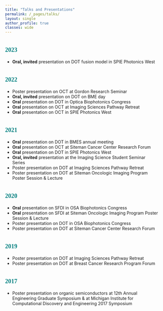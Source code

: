 ```yaml
---
title: "Talks and Presentations"
permalink: /_pages/talks/
layout: single
author_profile: true
classes: wide
---
```


# <span style="color:teal; font-family:Comic Sans MS;font-size: 20px;">2023</span>
- __Oral, invited__ presentation on DOT fusion model in SPIE Photonics West

# <span style="color:teal; font-family:Comic Sans MS;font-size: 20px;">2022</span>
- Poster presentation on OCT at Gordon Research Seminar 
- __Oral, invited__ presentation on DOT on BME day 
- __Oral__ presentation on DOT in Optica Biophotonics Congress 
- __Oral__ presentation on OCT at Imaging Sciences Pathway Retreat 
- __Oral__ presentation on OCT in SPIE Photonics West


# <span style="color:teal; font-family:Comic Sans MS;font-size: 20px;">2021</span>
- __Oral__ presentation on DOT in BMES annual meeting
- __Oral__ presentation on OCT at Siteman Cancer Center Research Forum
- __Oral__ presentation on DOT in SPIE Photonics West
- __Oral, invited__ presentation at the Imaging Science Student Seminar Series
- Poster presentation on DOT at Imaging Sciences Pathway Retreat
- Poster presentation on DOT at Siteman Oncologic Imaging Program Poster Session & Lecture


# <span style="color:teal; font-family:Comic Sans MS;font-size: 20px;">2020</span>
- __Oral__ presentation on SFDI in OSA Biophotonics Congress
- __Oral__ presentation on SFDI at Siteman Oncologic Imaging Program Poster Session & Lecture
- Poster presentation on DOT in OSA Biophotonics Congress
- Poster presentation on DOT at Siteman Cancer Center Research Forum


# <span style="color:teal; font-family:Comic Sans MS;font-size: 20px;">2019</span>
- Poster presentation on DOT at Imaging Sciences Pathway Retreat
- Poster presentation on DOT at Breast Cancer Research Program Forum


# <span style="color:teal; font-family:Comic Sans MS;font-size: 20px;">2017</span>
- Poster presentation on organic semiconductors at 12th Annual Engineering Graduate Symposium & at Michigan Institute for Computational Discovery and Engineering 2017 Symposium
